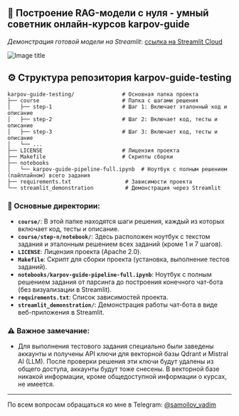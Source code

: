 ## 🤖 Построение RAG-модели с нуля - умный советник онлайн-курсов **karpov-guide**

*Демонстрация готовой модели на Streamlit*: [ссылка на Streamlit Cloud](https://karpov-guide.streamlit.app/)

![Image title](https://i.ibb.co/Mk59B6Dd/ezgif-1c8e4dc464c06.gif)


## ⚙️ Структура репозитория **karpov-guide-testing**

```
karpov-guide-testing/               # Основная папка проекта
├── course                          # Папка с шагами решения
│   ├── step-1                      # Шаг 1: Включает эталонный код и описание
│   ├── step-2                      # Шаг 2: Включает код, тесты и описание
│   ├── step-3                      # Шаг 3: Включает код, тесты и описание
│   └── ...
├── LICENSE                         # Лицензия проекта
├── Makefile                        # Скрипты сборки
├── notebooks
│   └── karpov-guide-pipeline-full.ipynb  # Ноутбук с полным решением (пайплайном) всего задания
├── requirements.txt                 # Зависимости проекта
└── streamlit_demonstration          # Демонстрация через Streamlit
```

### 📁 Основные директории:
- **`course/`**: В этой папке находятся шаги решения, каждый из которых включает код, тесты и описание.
- **`course/step-n/notebook/`**: Здесь расположен ноутбук с текстом задания и эталонным решением всех заданий (кроме 1 и 7 шагов).
- **`LICENSE`**: Лицензия проекта (Apache 2.0).
- **`Makefile`**: Скрипт для сборки проекта (установка, выполнение тестов заданий).
- **`notebooks/karpov-guide-pipeline-full.ipynb`**: Ноутбук с полным решением задания от парсинга до построения конечного чат-бота (без визуализации в Streamlit).
- **`requirements.txt`**: Список зависимостей проекта.
- **`streamlit_demonstration/`**: Демонстрация работы чат-бота в виде веб-приложения в Streamlit.

### ⚠️ Важное замечание:

* Для выполнения тестового задания специально были заведены аккаунты и получены API ключи для векторной базы Qdrant и Mistral AI (LLM). После проверки решения эти ключи будут удалены из общего доступа, аккаунты будут тоже снесены. В векторной базе никакой информации, кроме общедоступной информации о курсах, не имеется.

---

По всем вопросам обращаться ко мне в Telegram: [@samoilov_vadim](https://t.me/samoilov_vadim)
